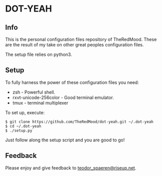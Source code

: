DOT-YEAH
========

Info
----
This is the personal configuration files repository of TheRedMood. These are
the result of my take on other great peoples configuration files. 

The setup file relies on python3.

Setup
-----
To fully harness the power of these configuration files you need:

-   zsh - Powerful shell.
-   rxvt-unicode-256color - Good terminal emulator.
-   tmux - terminal multiplexer


To set up, execute:

```Shell
$ git clone https://github.com/TheRedMood/dot-yeah.git ~/.dot-yeah
$ cd ~/.dot-yeah
$ ./setup.py
```

Just follow along the setup script and you are good to go! 

Feedback
--------
Please enjoy and give feedback to [teodor_spaeren@riseup.net](mailto:teodor_spaeren@riseup.net).

